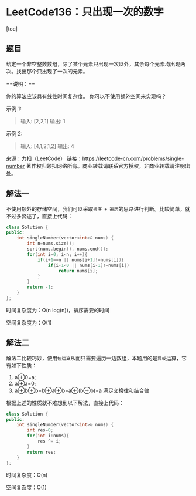 # LeetCode136：只出现一次的数字

[toc]

## 题目

给定一个非空整数数组，除了某个元素只出现一次以外，其余每个元素均出现两次。找出那个只出现了一次的元素。

==说明：==

你的算法应该具有线性时间复杂度。 你可以不使用额外空间来实现吗？

示例 1:

> 输入: [2,2,1]
> 输出: 1

示例 2:

> 输入: [4,1,2,1,2]
> 输出: 4

来源：力扣（LeetCode）
链接：https://leetcode-cn.com/problems/single-number
著作权归领扣网络所有。商业转载请联系官方授权，非商业转载请注明出处。

## 解法一

不使用额外的存储空间，我们可以采取`排序 + 遍历`的思路进行判断。比较简单，就不过多赘述了，直接上代码：

```c++
class Solution {
public:
    int singleNumber(vector<int>& nums) {
        int n=nums.size();
        sort(nums.begin(), nums.end());
        for(int i=0; i<n; i++){
            if(i+1==n || nums[i+1]!=nums[i]){
                if(i-1<0 || nums[i-1]!=nums[i])
                    return nums[i];
            }
        }
        return -1;
    }
};
```

时间复杂度为：O(n log(n))，排序需要的时间

空间复杂度为：O(1)

## 解法二

解法二比较巧妙，使用`位运算`从而只需要遍历一边数组，本题用的是`异或`运算，它有如下性质：

1. a⊕0=a;
2. a⊕a=0;
3. a⊕b⊕b=b⊕a⊕b=a⊕(b⊕b)=a 满足交换律和结合律

根据上述的性质就不难想到以下解法，直接上代码：

```c++
class Solution {
public:
    int singleNumber(vector<int>& nums) {
        int res=0;
        for(int i:nums){
            res ^= i;
        }
        return res;
    }
};
```

时间复杂度：O(n)

空间复杂度：O(1)

